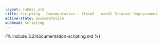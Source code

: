 ```yaml
---
layout: subdoc_old
title: Scripting - Documentation - iTerm2 - macOS Terminal Replacement
active-state: documentation
subhead: Scripting
---
```

{% include 3.2/documentation-scripting.md %}
